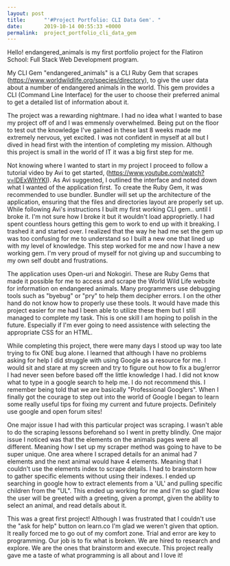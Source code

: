 ```yaml
---
layout: post
title:      "'#Project Portfolio: CLI Data Gem'. "
date:       2019-10-14 00:55:33 +0000
permalink:  project_portfolio_cli_data_gem
---
```



Hello! endangered_animals is my first portfolio project for the Flatiron School: Full Stack Web Development program.

My CLI Gem "endangered_animals"  is a CLI Ruby Gem that scrapes (https://www.worldwildlife.org/species/directory), to give the user data about a number of endangered animals in the world. This gem provides a CLI (Command Line Interface) for the user to choose their preferred animal to get a detailed list of information about it.

The project was a rewarding nightmare. I had no idea what I wanted to base my project off of and I was emmensly overwhelmed. Being put on the floor to test out the knowledge I've gained in these last 8 weeks made me extremely nervous, yet excited. I was not confident in myself at all but I dived in head first with the intention of completing my mission. Although this project is small in the world of IT it was a big first step for me. 

Not knowing where I wanted to start in my project I proceed to follow a tutorial video by Avi to get started, (https://www.youtube.com/watch?v=lDExWIhYKI). As Avi suggested, I outlined the interface and noted down what I wanted of the application first. To create the Ruby Gem, it was recommended to use bundler. Bundler will set up the architecture of the application, ensuring that the files and directories layout are properly set up. While following Avi's instructions I built my first working CLI gem.. until I broke it. I'm not sure how I broke it but it wouldn't load approprietly. I had spent countless hours getting this gem to work to end up with it breaking. I trashed it and started over. I realized that the way he had me set the gem up was too confusing for me to understand so I built a new one that lined up with my level of knowledge. This step worked for me and now I have a new working gem. I'm very proud of myself for not giving up and succumbing to my own self doubt and frustrations.  

The application uses Open-uri and Nokogiri. These are Ruby Gems that made it possible for me to access and scrape the World Wild Life website for information on endangered animals. Many programmers use debugging tools such as "byebug" or "pry" to help them decipher errors.  I on the other hand do not know how to properly use these tools. It would have made this project easier for me had I been able to utilize these them but I still managed to complete my task. This is one skill I am hoping to polish in the future. Especially if I'm ever going to need assistence with selecting the appropriate CSS for an HTML. 

While completing this project, there were many days I stood up way too late trying to fix ONE bug alone. I learned that although I have no problems asking for help I did struggle with using Google as a resource for me. I would sit and stare at my screen and try to figure out how to fix a bug/error I had never seen before based off the little knowledge I had. I did not know what to type in a google search to help me. I do not recommend this. I remember being told that we are basically "Professional Googlers". When I finally got the courage to step out into the world of Google I began to learn some really useful tips for fixing my current and future projects. Definitely use google and open forum sites!

One major issue I had with this particular project was scraping. I wasn't able to do the scraping lessons beforehand so I went in pretty blindly. One major issue I noticed was that the elements on the animals pages were all different. Meaning how I set up my scraper method was going to have to be super unique. One area where I scraped details for an animal had 7 elements and the next animal would have 4 elements. Meaning that I couldn't use the elements index to scrape details. I had to brainstorm how to gather specific elements without using their indexes.  I ended up searching in google how to extract elements from a 'UL' and pulling specific children from the "UL". This ended up working for me and I'm so glad! Now the user will be greeted with a greeting, given a prompt, given the ability to select an animal, and read details about it. 

This was a great first project! Although I was frustrated that I couldn't use the "ask for help" button on learn.co I'm glad we weren't given that option. It really forced me to go out of my comfort zone. Trial and error are key to programming. Our job is to fix what is broken. We are hired to research and explore. We are the ones that brainstorm and execute. This project really gave me a taste of what programming is all about and I love it!


